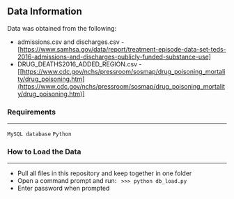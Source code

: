 ## Data Information
Data was obtained from the following:
- admissions.csv and discharges.csv - [https://www.samhsa.gov/data/report/treatment-episode-data-set-teds-2016-admissions-and-discharges-publicly-funded-substance-use]
- DRUG_DEATHS2016_ADDED_REGION.csv - [[https://www.cdc.gov/nchs/pressroom/sosmap/drug_poisoning_mortality/drug_poisoning.htm](https://www.cdc.gov/nchs/pressroom/sosmap/drug_poisoning_mortality/drug_poisoning.htm)]

### Requirements
---
` MySQL database `
` Python `

### How to Load the Data
---
- Pull all files in this repository and keep together in one folder
- Open a command prompt and run: ` >>> python db_load.py`
- Enter password when prompted
